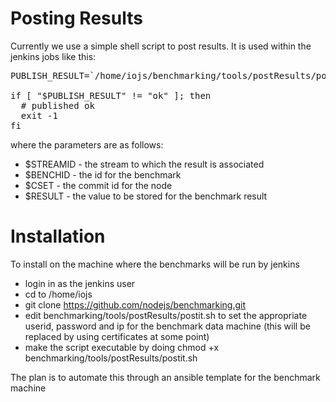 # Posting Results

Currently we use a simple shell script to post results. It
is used within the jenkins jobs like this:

<PRE>
PUBLISH_RESULT=`/home/iojs/benchmarking/tools/postResults/postit.sh $STREAMID $BENCHID $RESULT`

if [ "$PUBLISH_RESULT" != "ok" ]; then
  # published ok
  exit -1
fi
</PRE>

where the parameters are as follows:

* $STREAMID   - the stream to which the result is associated
* $BENCHID    - the id for the benchmark
* $CSET       - the commit id for the node
* $RESULT     - the value to be stored for the benchmark result


# Installation

To install on the machine where the benchmarks will be run by jenkins

* login in as the jenkins user 
* cd to /home/iojs
* git clone https://github.com/nodejs/benchmarking.git
* edit benchmarking/tools/postResults/postit.sh to set the appropriate 
  userid, password and ip for the benchmark data machine (this 
  will be replaced by using certificates at some point)
* make the script executable by doing
    chmod +x benchmarking/tools/postResults/postit.sh

The plan is to automate this through an ansible template for the
benchmark machine 
